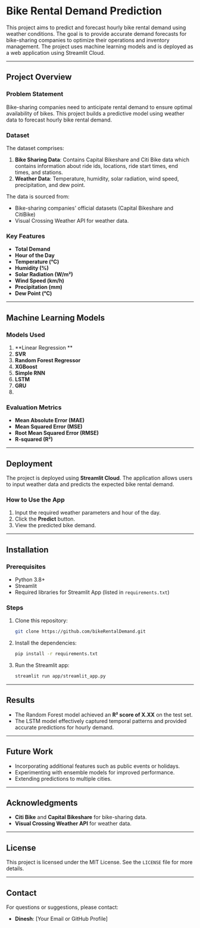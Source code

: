 # Bike Rental Demand Prediction

This project aims to predict and forecast hourly bike rental demand using weather conditions. The goal is to provide accurate demand forecasts for bike-sharing companies to optimize their operations and inventory management. The project uses machine learning models and is deployed as a web application using Streamlit Cloud.

---

## Project Overview

### Problem Statement
Bike-sharing companies need to anticipate rental demand to ensure optimal availability of bikes. This project builds a predictive model using weather data to forecast hourly bike rental demand.

### Dataset
The dataset comprises:
1. **Bike Sharing Data**: Contains Capital Bikeshare and Citi Bike data which contains information about ride ids, locations,  ride start times, end times, and stations.
2. **Weather Data**: Temperature, humidity, solar radiation, wind speed, precipitation, and dew point.

The data is sourced from:
- Bike-sharing companies' official datasets (Capital Bikeshare and CitiBike)
- Visual Crossing Weather API for weather data.

### Key Features
- **Total Demand**
- **Hour of the Day**
- **Temperature (°C)**
- **Humidity (%)**
- **Solar Radiation (W/m²)**
- **Wind Speed (km/h)**
- **Precipitation (mm)**
- **Dew Point (°C)**

---

## Machine Learning Models

### Models Used
1. **Linear Regression **
2. **SVR**
3. **Random Forest Regressor**
4. **XGBoost**
4. **Simple RNN**
5. **LSTM**
6. **GRU**
7. 
### Evaluation Metrics
- **Mean Absolute Error (MAE)**
- **Mean Squared Error (MSE)**
- **Root Mean Squared Error (RMSE)**
- **R-squared (R²)**

---

## Deployment
The project is deployed using **Streamlit Cloud**. The application allows users to input weather data and predicts the expected bike rental demand.

### How to Use the App
1. Input the required weather parameters and hour of the day.
2. Click the **Predict** button.
3. View the predicted bike demand.

---

## Installation

### Prerequisites
- Python 3.8+
- Streamlit
- Required libraries for Streamlit App (listed in `requirements.txt`)

### Steps
1. Clone this repository:
   ```bash
   git clone https://github.com/bikeRentalDemand.git
   ```
2. Install the dependencies:
   ```bash
   pip install -r requirements.txt
   ```
3. Run the Streamlit app:
   ```bash
   streamlit run app/streamlit_app.py
   ```

---

## Results
- The Random Forest model achieved an **R² score of X.XX** on the test set.
- The LSTM model effectively captured temporal patterns and provided accurate predictions for hourly demand.

---

## Future Work
- Incorporating additional features such as public events or holidays.
- Experimenting with ensemble models for improved performance.
- Extending predictions to multiple cities.

---

## Acknowledgments
- **Citi Bike** and **Capital Bikeshare** for bike-sharing data.
- **Visual Crossing Weather API** for weather data.

---

## License
This project is licensed under the MIT License. See the `LICENSE` file for more details.

---

## Contact
For questions or suggestions, please contact:
- **Dinesh**: [Your Email or GitHub Profile]

